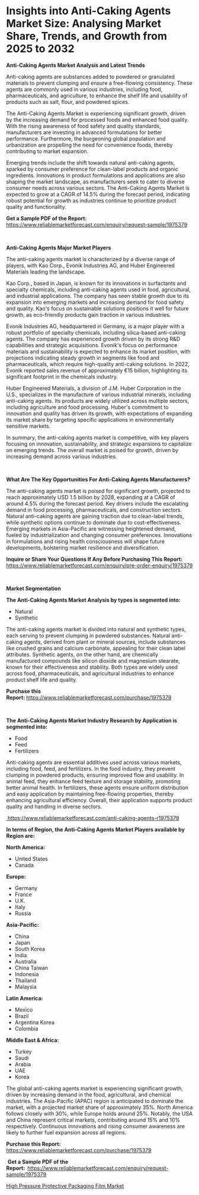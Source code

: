 <p><h1>Insights into Anti-Caking Agents Market Size: Analysing Market Share, Trends, and Growth from 2025 to 2032</h1></p><p><strong>Anti-Caking Agents Market Analysis and Latest Trends</strong></p>
<p><p>Anti-caking agents are substances added to powdered or granulated materials to prevent clumping and ensure a free-flowing consistency. These agents are commonly used in various industries, including food, pharmaceuticals, and agriculture, to enhance the shelf life and usability of products such as salt, flour, and powdered spices.</p><p>The Anti-Caking Agents Market is experiencing significant growth, driven by the increasing demand for processed foods and enhanced food quality. With the rising awareness of food safety and quality standards, manufacturers are investing in advanced formulations for better performance. Furthermore, the burgeoning global population and urbanization are propelling the need for convenience foods, thereby contributing to market expansion. </p><p>Emerging trends include the shift towards natural anti-caking agents, sparked by consumer preference for clean-label products and organic ingredients. Innovations in product formulations and applications are also shaping the market landscape, as manufacturers seek to cater to diverse consumer needs across various sectors. The Anti-Caking Agents Market is expected to grow at a CAGR of 14.5% during the forecast period, indicating robust potential for growth as industries continue to prioritize product quality and functionality.</p></p>
<p><strong>Get a Sample PDF of the Report:&nbsp;</strong> <a href="https://www.reliablemarketforecast.com/enquiry/request-sample/1975379?utm_campaign=2042&utm_medium=2&utm_source=Github&utm_content=ia&utm_term=04022025&utm_id=anti-caking-agents">https://www.reliablemarketforecast.com/enquiry/request-sample/1975379</a></p>
<p>&nbsp;</p>
<p><strong>Anti-Caking Agents Major Market Players</strong></p>
<p><p>The anti-caking agents market is characterized by a diverse range of players, with Kao Corp., Evonik Industries AG, and Huber Engineered Materials leading the landscape. </p><p>Kao Corp., based in Japan, is known for its innovations in surfactants and specialty chemicals, including anti-caking agents used in food, agricultural, and industrial applications. The company has seen stable growth due to its expansion into emerging markets and increasing demand for food safety and quality. Kao's focus on sustainable solutions positions it well for future growth, as eco-friendly products gain traction in various industries.</p><p>Evonik Industries AG, headquartered in Germany, is a major player with a robust portfolio of specialty chemicals, including silica-based anti-caking agents. The company has experienced growth driven by its strong R&D capabilities and strategic acquisitions. Evonik's focus on performance materials and sustainability is expected to enhance its market position, with projections indicating steady growth in segments like food and pharmaceuticals, which require high-quality anti-caking solutions. In 2022, Evonik reported sales revenue of approximately €15 billion, highlighting its significant footprint in the chemicals industry.</p><p>Huber Engineered Materials, a division of J.M. Huber Corporation in the U.S., specializes in the manufacture of various industrial minerals, including anti-caking agents. Its products are widely utilized across multiple sectors, including agriculture and food processing. Huber's commitment to innovation and quality has driven its growth, with expectations of expanding its market share by targeting specific applications in environmentally sensitive markets.</p><p>In summary, the anti-caking agents market is competitive, with key players focusing on innovation, sustainability, and strategic expansions to capitalize on emerging trends. The overall market is poised for growth, driven by increasing demand across various industries.</p></p>
<p>&nbsp;</p>
<p><strong>What Are The Key Opportunities For Anti-Caking Agents Manufacturers?</strong></p>
<p><p>The anti-caking agents market is poised for significant growth, projected to reach approximately USD 1.5 billion by 2028, expanding at a CAGR of around 4.5% during the forecast period. Key drivers include the escalating demand in food processing, pharmaceuticals, and construction sectors. Natural anti-caking agents are gaining traction due to clean-label trends, while synthetic options continue to dominate due to cost-effectiveness. Emerging markets in Asia-Pacific are witnessing heightened demand, fueled by industrialization and changing consumer preferences. Innovations in formulations and rising health consciousness will shape future developments, bolstering market resilience and diversification.</p></p>
<p><strong>Inquire or Share Your Questions If Any Before Purchasing This Report:</strong> <a href="https://www.reliablemarketforecast.com/enquiry/pre-order-enquiry/1975379?utm_campaign=2042&utm_medium=2&utm_source=Github&utm_content=ia&utm_term=04022025&utm_id=anti-caking-agents">https://www.reliablemarketforecast.com/enquiry/pre-order-enquiry/1975379</a></p>
<p>&nbsp;</p>
<p><strong>Market Segmentation</strong></p>
<p><strong>The Anti-Caking Agents Market Analysis by types is segmented into:</strong></p>
<p><ul><li>Natural</li><li>Synthetic</li></ul></p>
<p><p>The anti-caking agents market is divided into natural and synthetic types, each serving to prevent clumping in powdered substances. Natural anti-caking agents, derived from plant or mineral sources, include substances like crushed grains and calcium carbonate, appealing for their clean label attributes. Synthetic agents, on the other hand, are chemically manufactured compounds like silicon dioxide and magnesium stearate, known for their effectiveness and stability. Both types are widely used across food, pharmaceuticals, and agricultural industries to enhance product shelf life and quality.</p></p>
<p><strong>Purchase this Report:&nbsp;</strong><a href="https://www.reliablemarketforecast.com/purchase/1975379?utm_campaign=2042&utm_medium=2&utm_source=Github&utm_content=ia&utm_term=04022025&utm_id=anti-caking-agents">https://www.reliablemarketforecast.com/purchase/1975379</a></p>
<p>&nbsp;</p>
<p><strong>The Anti-Caking Agents Market Industry Research by Application is segmented into:</strong></p>
<p><ul><li>Food</li><li>Feed</li><li>Fertilizers</li></ul></p>
<p><p>Anti-caking agents are essential additives used across various markets, including food, feed, and fertilizers. In the food industry, they prevent clumping in powdered products, ensuring improved flow and usability. In animal feed, they enhance feed texture and storage stability, promoting better animal health. In fertilizers, these agents ensure uniform distribution and easy application by maintaining free-flowing properties, thereby enhancing agricultural efficiency. Overall, their application supports product quality and handling in diverse sectors.</p></p>
<p><a href="https://www.reliablemarketforecast.com/anti-caking-agents-r1975379?utm_campaign=2042&utm_medium=2&utm_source=Github&utm_content=ia&utm_term=04022025&utm_id=anti-caking-agents">&nbsp;https://www.reliablemarketforecast.com/anti-caking-agents-r1975379</a></p>
<p><strong>In terms of Region, the Anti-Caking Agents Market Players available by Region are:</strong></p>
<p>
    <p> <strong> North America: </strong>
        <ul>
            <li>United States</li>
            <li>Canada</li>
        </ul>
        </p> 
    <p> <strong> Europe: </strong>
        <ul>
            <li>Germany</li>
            <li>France</li>
            <li>U.K.</li>
            <li>Italy</li>
            <li>Russia</li>
        </ul>
        </p> 
    <p> <strong> Asia-Pacific: </strong>
        <ul>
            <li>China</li>
            <li>Japan</li>
            <li>South Korea</li>
            <li>India</li>
            <li>Australia</li>
            <li>China Taiwan</li>
            <li>Indonesia</li>
            <li>Thailand</li>
            <li>Malaysia</li>
        </ul>
        </p> 
    <p> <strong> Latin America: </strong>
        <ul>
            <li>Mexico</li>
            <li>Brazil</li>
            <li>Argentina Korea</li>
            <li>Colombia</li>
        </ul>
        </p> 
    <p> <strong> Middle East & Africa: </strong>
        <ul>
            <li>Turkey</li>
            <li>Saudi</li>
            <li>Arabia</li>
            <li>UAE</li>
            <li>Korea</li>
        </ul>
    </p>
    </p>
<p><p>The global anti-caking agents market is experiencing significant growth, driven by increasing demand in the food, agricultural, and chemical industries. The Asia-Pacific (APAC) region is anticipated to dominate the market, with a projected market share of approximately 35%. North America follows closely with 30%, while Europe holds around 25%. Notably, the USA and China represent critical markets, contributing around 15% and 10% respectively. Continuous innovations and rising consumer awareness are likely to further fuel expansion across all regions.</p></p>
<p><strong>Purchase this Report: </strong><a href="https://www.reliablemarketforecast.com/purchase/1975379?utm_campaign=2042&utm_medium=2&utm_source=Github&utm_content=ia&utm_term=04022025&utm_id=anti-caking-agents">https://www.reliablemarketforecast.com/purchase/1975379</a></p>
<p>&nbsp;<strong>Get a Sample PDF of the Report:&nbsp;&nbsp;</strong><a href="https://www.reliablemarketforecast.com/enquiry/request-sample/1975379?utm_campaign=2042&utm_medium=2&utm_source=Github&utm_content=ia&utm_term=04022025&utm_id=anti-caking-agents">https://www.reliablemarketforecast.com/enquiry/request-sample/1975379</a></p>
<p><strong></strong></p>
<p><p><a href="https://github.com/lindaopodray/Market-Research-Report-List-1/blob/main/high-pressure-protective-packaging-film-market.md?utm_campaign=2042&utm_medium=2&utm_source=Github&utm_content=ia&utm_term=04022025&utm_id=anti-caking-agents">High Pressure Protective Packaging Film Market</a></p></p>